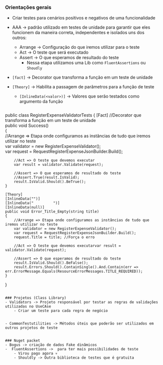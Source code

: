 ### Orientações gerais
- Criar testes para cenários positivos e negativos de uma funcionalidade
- AAA -> padrão utilizado em testes de unidade para garantir que eles funcionem da maneira correta, independentes e isolados uns dos outros:
	- Arrange -> Configuração do que iremos utilizar para o teste
	- Act -> O teste que será executado
	- Assert -> O que esperamos de resultado do teste
		- Nessa etapa utilizamos uma Lib como `FluentAssertions` ou `Shoudly`

- `[fact]` -> Decorator que transforma a função em um teste de unidade
- `[Theory]` -> Habilita a passagem de parâmetros para a função de teste
	- `[InlineData(<valor>)]` -> Valores que serão testados como argumento da função

	```csharp
public class RegisterExpenseValidatorTests {
	[Fact] //Decorator que transforma a função em um teste de unidade  
	public void Success()  
	{  
		//Arrange => Etapa onde configuramos as instâncias de tudo que iremos utilizar no teste  
		var validator = new RegisterExpenseValidator();  
		var request = RequestRegisterExpenseJsonBuilder.Build();  
	  
		//Act => O teste que devemos executar   
		var result = validator.Validate(request);  
	  
		//Assert => O que esperamos de resultado do teste  
		//Assert.True(result.IsValid);    
		result.IsValid.Should().BeTrue();  
	}
	
	[Theory]  
	[InlineData("")]  
	[InlineData("         ")]  
	[InlineData(null)]  
	public void Error_Title_Empty(string title)  
	{  
	    //Arrange => Etapa onde configuramos as instâncias de tudo que iremos utilizar no teste  
	    var validator = new RegisterExpenseValidator();  
	    var request = RequestRegisterExpenseJsonBuilder.Build();  
	    request.Title = title; //Força o erro  
	  
	    //Act => O teste que devemos executarvar result = validator.Validate(request);  
	  
	    //Assert => O que esperamos de resultado do teste  
	    result.IsValid.Should().BeFalse();  
	    result.Errors.Should().ContainSingle().And.Contain(err => err.ErrorMessage.Equals(ResourceErrorMessages.TITLE_REQUIRED));  
	}
}
```

### Projetos (Class Library)
- Validators -> Projeto responsável por testar as regras de validações utilizadas no UseCAse
	- Criar um teste para cada regra de negócio
 

- CommonTestutilities -> Métodos úteis que poderão ser utilizados em outros projetos de teste


### Nuget packet
- Bogus -> criação de dados Fake dinâmicos
-  FluentAssertions ->  para ter mais possibilidades de teste
	- Virou pago agora 💀
	- Shouldly -> Outra biblioteca de testes que é gratuita


